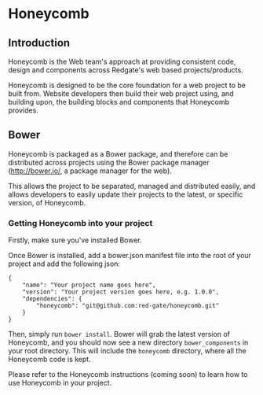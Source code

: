 # Honeycomb

## Introduction
Honeycomb is the Web team's approach at providing consistent code, design and components across Redgate's web based projects/products.

Honeycomb is designed to be the core foundation for a web project to be built from. Website developers then build their web project using, and building upon, the building blocks and components that Honeycomb provides.

## Bower
Honeycomb is packaged as a Bower package, and therefore can be distributed across projects using the Bower package manager (http://bower.io/, a package manager for the web).

This allows the project to be separated, managed and distributed easily, and allows developers to easily update their projects to the latest, or specific version, of Honeycomb.

### Getting Honeycomb into your project
Firstly, make sure you've installed Bower.

Once Bower is installed, add a bower.json manifest file into the root of your project and add the following json:

<pre><code>{
    "name": "Your project name goes here",
    "version": "Your project version goes here, e.g. 1.0.0",
    "dependencies": {
        "honeycomb": "git@github.com:red-gate/honeycomb.git"
    }
}
</code></pre>

Then, simply run <code>bower install</code>. Bower will grab the latest version of Honeycomb, and you should now see a new directory <code>bower_components</code> in your root directory. This will include the <code>honeycomb</code> directory, where all the Honeycomb code is kept.

Please refer to the Honeycomb instructions (coming soon) to learn how to use Honeycomb in your project.

